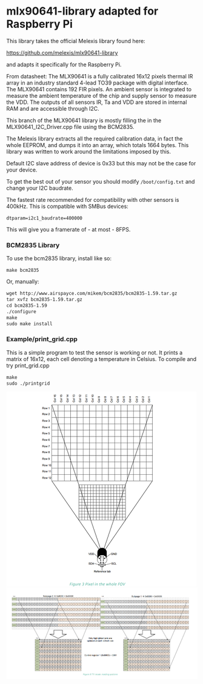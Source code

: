 # mlx90641-library adapted for Raspberry Pi

This library takes the official Melexis library found here:

https://github.com/melexis/mlx90641-library

and adapts it specifically for the Raspberry Pi. 

From datasheet:
The MLX90641 is a fully calibrated 16x12 pixels
thermal IR array in an industry standard 4-lead
TO39 package with digital interface.
The MLX90641 contains 192 FIR pixels. An
ambient sensor is integrated to measure the
ambient temperature of the chip and supply
sensor to measure the VDD. The outputs of all
sensors IR, Ta and VDD are stored in internal RAM
and are accessible through I2C.

This branch of the MLX90641 library is mostly filling the in the 
MLX90641_I2C_Driver.cpp file using the BCM2835.

The Melexis library extracts all the required calibration data, in fact 
the whole EEPROM, and dumps it into an array, which totals 1664 bytes. 
This library was written to work around the limitations imposed by this.

Default I2C slave address of device is 0x33 but this may not be the case 
for your device.

To get the best out of your sensor you should modify `/boot/config.txt` and change your I2C baudrate.

The fastest rate recommended for compatibility with other sensors is 400kHz. This is compatible with SMBus devices:

```text
dtparam=i2c1_baudrate=400000
```

This will give you a framerate of - at most - 8FPS.

### BCM2835 Library 
To use the bcm2835 library, install like so:

```text
make bcm2835
```

Or, manually:
```text
wget http://www.airspayce.com/mikem/bcm2835/bcm2835-1.59.tar.gz
tar xvfz bcm2835-1.59.tar.gz
cd bcm2835-1.59
./configure
make
sudo make install
```
### Example/print_grid.cpp
This is a simple program to test the sensor is working or not.
It prints a matrix of 16x12, each cell denoting a temperature in Celsius.
To compile and try print_grid.cpp
```text
make 
sudo ./printgrid
```

![Field Of View](https://github.com/Arthav24/MLX90641/blob/master/Resources/fov.png)
![reading pattern](https://github.com/Arthav24/MLX90641/blob/master/Resources/pixel%20array.png)
